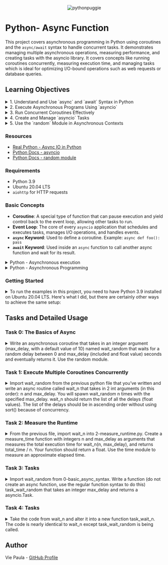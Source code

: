 
<p align="center">
  <img src="https://github.com/user-attachments/assets/c7ab9d75-99f8-4b33-919b-de93cbbd3c44" alt="pythonpuggie">
</p>


# Python- Async Function
This project covers asynchronous programming in Python using coroutines and the `async/await` syntax to handle concurrent tasks. It demonstrates managing multiple asynchronous operations, measuring performance, and creating tasks with the asyncio library.
It covers concepts like running coroutines concurrently, measuring execution time, and managing tasks which is ideal for optimizing I/O-bound operations such as web requests or database queries.

## Learning Objectives
<details>
<summary>1. Understand and Use `async` and `await` Syntax in Python</summary>

   In this project, I learned to use `async` and `await` to define and run asynchronous functions. For example, in **Task 0**, I implemented `wait_random`, an asynchronous coroutine that uses `await asyncio.sleep(delay)` to wait for a random delay:

   ```python
   async def wait_random(max_delay: int = 10) -> float:
       '''
       Asynchronous coroutine that waits for a random delay
       between 0 and max_delay seconds and returns it.
       '''
       delay = random.uniform(0, max_delay)
       await asyncio.sleep(delay)
       return delay
   ```
</details>
  
<details>
<summary>2. Execute Asynchronous Programs Using `asyncio`</summary>

   I executed asynchronous programs using the `asyncio.run()` function. In **Task 1**, I ran the `wait_n` coroutine that executes multiple instances of `wait_random` concurrently:

   ```python
   import asyncio

   async def wait_n(n: int, max_delay: int) -> List[float]:
       '''
       Runs `wait_random` n times with a maximum delay of `max_delay`
       and returns the delays in ascending order.
       '''
       tasks = [wait_random(max_delay) for _ in range(n)]
       delays = [await task for task in asyncio.as_completed(tasks)]
       return delays

   asyncio.run(wait_n(5, 5))
   ```
</details>

<details>
<summary>3. Run Concurrent Coroutines Effectively</summary>

   I learned to run coroutines concurrently using `asyncio.gather` or `asyncio.as_completed`. In **Task 4**, I implemented `task_wait_n`, which runs multiple tasks concurrently using `asyncio.as_completed`:

   ```python
   async def task_wait_n(n: int, max_delay: int) -> List[float]:
       '''
       Runs `task_wait_random` n times with a maximum delay of `max_delay`
       and returns the delays in ascending order.
       '''
       tasks = [task_wait_random(max_delay) for _ in range(n)]
       delays = [await task for task in asyncio.as_completed(tasks)]
       return delays
   ```

   This function gathers results as they complete, allowing efficient concurrency management.
   </details>

<details>
<summary>4. Create and Manage `asyncio` Tasks</summary>

   I created and managed tasks using the `asyncio.create_task()` method. In **Task 3**, I implemented `task_wait_random` that creates and returns an `asyncio.Task`:

   ```python
   def task_wait_random(max_delay: int) -> asyncio.Task:
       '''
       Returns an asyncio.Task that runs the `wait_random` coroutine
       with the given `max_delay`.
       '''
       return asyncio.create_task(wait_random(max_delay))
   ```

   In **Task 4**, I used these tasks to run multiple asynchronous operations concurrently and handled their results effectively.
</details>

<details>
<summary>5. Use the `random` Module in Asynchronous Contexts</summary>

   I used the `random` module to generate random delay values in an asynchronous context. In **Task 0**, the `wait_random` coroutine uses `random.uniform` to create a random float between `0` and `max_delay`:

   ```python
   delay = random.uniform(0, max_delay)
   await asyncio.sleep(delay)
   return delay
   ```

   This random delay is then used to simulate asynchronous operations that complete at unpredictable times.

</details>

### Resources

- [Real Python - Async IO in Python](https://realpython.com/async-io-python/)
- [Python Docs - asyncio](https://docs.python.org/3/library/asyncio.html)
- [Python Docs - random module](https://docs.python.org/3/library/random.html#random.uniform)

### Requirements

- Python 3.9
- Ubuntu 20.04 LTS
- `aiohttp` for HTTP requests

### Basic Concepts

- **Coroutine**: A special type of function that can pause execution and yield control back to the event loop, allowing other tasks to run.
- **Event Loop**: The core of every `asyncio` application that schedules and executes tasks, manages I/O operations, and handles events.
- **`async` Keyword**: Used to define a coroutine. Example: `async def foo(): pass`
- **`await` Keyword**: Used inside an `async` function to call another async function and wait for its result.


<details>
<summary>Python - Asynchronous execution </summary>
Coroutines and the async/await syntax in Python are used to write asynchronous code that can perform tasks concurrently without the need for threads or processes. This is particularly useful for I/O-bound tasks, like web requests or database queries, where you’d otherwise be waiting for a response and wasting CPU cycles and where traditional threading or multiprocessing might be overkill or introduce unnecessary complexity.

Basic Concepts:
Coroutine: A coroutine is a special type of function that can pause its execution and yield control back to the event loop, allowing other tasks to run. It can later resume from where it left off.

Event Loop: The event loop is the core of every asyncio application. It schedules and executes tasks and callbacks, manages I/O operations, and handles events.

async: This keyword is used to define a coroutine. For example, async def foo(): pass defines a coroutine named foo.

await: This keyword is used inside an async function to call another async function and wait for its result. It essentially yields control back to the event loop.

Basic Example:
import asyncio

async def say_hello():
    await asyncio.sleep(1)
    print("Hello")

async def say_world():
    await asyncio.sleep(1)
    print("World")

async def main():
    await say_hello()
    await say_world()

asyncio.run(main())
In this example, the main coroutine calls say_hello and then say_world. Each of these coroutines sleeps for 1 second using asyncio.sleep (an asynchronous sleep) and then prints a message. The program will take 2 seconds to complete because the coroutines are awaited one after the other.

Concurrent Execution:
To run multiple coroutines concurrently, you can use asyncio.gather:

async def main():
    await asyncio.gather(say_hello(), say_world())
Now, “Hello” and “World” will be printed almost simultaneously, and the program will take approximately 1 second to complete.

Real-world Example:
Consider a scenario where you want to fetch multiple web pages concurrently:

import aiohttp
import asyncio

async def fetch_url(url):
    async with aiohttp.ClientSession() as session:
        async with session.get(url) as response:
            return await response.text()

async def main():
    urls = ["https://example.com", "https://example.org", "https://example.net"]
    tasks = [fetch_url(url) for url in urls]
    pages = await asyncio.gather(*tasks)
    for url, page in zip(urls, pages):
        print(f"Content from {url}: {len(page)} bytes")

asyncio.run(main())
In this example, we’re using the aiohttp library to fetch web pages asynchronously. The main coroutine creates a list of tasks to fetch each URL and then gathers the results. This allows fetching all the URLs concurrently, which is much faster than fetching them one by one.

Can coroutines replace multi-threading?
Coroutines and multi-threading are both mechanisms to achieve concurrency, but they serve different purposes and have different strengths and weaknesses. Whether coroutines can replace multi-threading depends on the specific use case.

Coroutines:
Nature: Coroutines are cooperative, meaning that they decide when to give up control. This is done using the await keyword in Python’s asyncio. This allows other coroutines to run.

Use Cases: Coroutines are best suited for I/O-bound tasks, like reading/writing to files, network operations, or any task where the program spends a lot of time waiting.

Advantages:

Lightweight: You can have thousands or even millions of coroutines without the overhead of threads.
Deterministic: Since there’s no preemption by an external scheduler, the points where context switches happen are explicit and predictable.
Avoids many concurrency problems: Since only one coroutine runs at a time in a single-threaded event loop, you don’t have to worry about race conditions in the same way as with threads.
Limitations:

CPU-bound tasks: Coroutines run in a single thread. If you have a CPU-bound task, it can block the event loop, making all other tasks wait.
Need for async/await: Existing synchronous code and libraries need to be adapted to be used in an asynchronous context.
Multi-threading:
Nature: Threads are preemptive, meaning the OS decides when to switch between threads, which can happen at any point.

Use Cases: Threads can be used for both I/O-bound and CPU-bound tasks. They allow multiple operations to run in parallel on multi-core processors.

Advantages:

True parallelism: On multi-core systems, multiple threads can run in parallel, making full use of the CPU.
Easier integration: Many existing libraries are thread-safe or can be used in a multi-threaded context without modification.
Limitations:

Overhead: Threads have a significant memory and context-switching overhead.
Concurrency issues: Race conditions, deadlocks, and other concurrency-related problems can be challenging to debug and solve.
Global Interpreter Lock (GIL) in CPython: In the standard Python interpreter (CPython), the GIL prevents multiple native threads from executing Python bytecodes at once. This means that multi-threading is not always effective for CPU-bound tasks in Python.
Coroutines can’t universally replace multi-threading, but they offer a more efficient and often simpler way to handle concurrency for I/O-bound tasks. For CPU-bound tasks, especially in languages or environments without a GIL-like mechanism, multi-threading or multiprocessing might be more appropriate.

In many modern applications, a combination of both coroutines and threads (or processes) is used to achieve the desired performance and responsiveness. For example, you might use an asynchronous framework for handling I/O and background threads for CPU-intensive computations.
</details>

<details>
<summary>Python - Asynchronous Programming </summary>
What is Asynchronous Programming?
In traditional synchronous programming, each operation is executed one after the other. If one operation takes time (like fetching data from the internet), the entire program waits and nothing else progresses.

Asynchronous programming allows certain operations to be executed in the “background”, freeing up the main program to continue running. This is especially useful for I/O-bound operations like network requests, file operations, etc.

The Event Loop
The heart of asynchronous programming in Python is the “event loop”. Think of it as a constantly running loop that checks if there are any tasks to run. If there are tasks, it runs them; if not, it keeps looping.

Tasks can be scheduled to run on the event loop, and the loop will execute them when it can. The event loop can handle many tasks by quickly switching between them, giving the illusion that they’re running at the same time.

Async/Await
async and await are keywords introduced in Python to make asynchronous programming more readable and straightforward.

async defines an asynchronous function. This function doesn’t run immediately; instead, it returns a coroutine object.
await is used to call an asynchronous function and wait for it to complete.
Simple Example:
Let’s say we want to simulate a function that waits for a while:

import asyncio

async def say_after(delay, msg):
    await asyncio.sleep(delay)
    print(msg)

# Running the asynchronous function
async def main():
    print("Started")
    await say_after(1, "Hello")
    await say_after(2, "World")
    print("Finished")

# Python 3.7+
asyncio.run(main())

In this example:

say_after is an asynchronous function because of the async keyword.
Inside say_after, we use await to pause the function for a specified delay. During this pause, the event loop can do other things.
In the main function, we call say_after twice. The second call won’t start until the first one is finished because of the await keyword.
asyncio.run(main()) is used to run the main coroutine and start the event loop.
How does this differ from synchronous code?
If this were synchronous code, the entire program would stop during the sleep calls. But with async/await, other tasks could run during those pauses.

More Complex Example: Running Tasks Concurrently
What if we want both messages to print after waiting for 3 seconds, without waiting for the first task to complete?

async def main():
    task1 = asyncio.create_task(say_after(1, "Hello"))
    task2 = asyncio.create_task(say_after(2, "World"))

    print("Started")

    # Wait until both tasks are completed
    await task1
    await task2

    print("Finished")

asyncio.run(main())

Here, asyncio.create_task() schedules the coroutines to run on the event loop, but doesn’t wait for them to complete. Both say_after calls run “concurrently”, making the program faster.

In Summary:
Asynchronous programming allows multiple tasks to run seemingly in parallel, making efficient use of resources.
The event loop is the core of this mechanism, constantly checking and running tasks as they’re scheduled.
async/await provides a readable way to write asynchronous code in Python.
Remember, async/await is best suited for I/O-bound and high-level structured network code, not for CPU-bound tasks. For CPU-bound tasks, you might want to look into multi-threading or multi-processing in Python.
</details>

### Getting Started
<details>
<summary>
To run the examples in this project, you need to have Python 3.9 installed on Ubuntu 20.04 LTS. Here's what I did, but there are certainly other ways to achieve the same setup:</summary>

1. **Add the Deadsnakes PPA and Install Python 3.9**:

    I first updated the package list and added the Deadsnakes PPA to install Python 3.9:

    ```bash
    sudo apt update
    sudo add-apt-repository ppa:deadsnakes/ppa
    sudo apt update
    sudo apt install python3.9 python3.9-venv
    ```

2. **Create and Activate a Virtual Environment**:

    After installing Python 3.9, I created and activated a virtual environment:

    ```bash
    python3.9 -m venv venv
    source venv/bin/activate
    ```

3. **Install Necessary Packages**:

    I installed the necessary packages for the project. This project uses **aiohttp** for asynchronous HTTP requests:

    ```bash
    pip install aiohttp
    ```

These steps worked for me, but there are other methods to set up Python and the required environment depending on your system preferences and configurations.

</details>

## Tasks and Detailed Usage

### Task 0: The Basics of Async
<details>
<summary>
Write an asynchronous coroutine that takes in an integer argument (max_delay, with a default value of 10) named wait_random that waits for a random delay between 0 and max_delay (included and float value) seconds and eventually returns it.
Use the random module.</summary>

**Code:**

**File:** `0-basic_async_syntax.py`

```python
#!/usr/bin/env python3
'''
This module contains an asynchronous coroutine that waits for a random
delay between 0 and max_delay seconds and returns the delay.
'''

import asyncio
import random

async def wait_random(max_delay: int = 10) -> float:
    '''
    Asynchronous coroutine that waits for a random delay
    between 0 and max_delay seconds and returns it.
    '''
    delay = random.uniform(0, max_delay)
    await asyncio.sleep(delay)
    return delay
```

**Explanation:**

- The function `wait_random` is defined with a parameter `max_delay` annotated as an integer, with a default value of 10.
- It generates a random float value between 0 and `max_delay` using `random.uniform(0, max_delay)`.
- The function uses `await asyncio.sleep(delay)` to asynchronously wait for the generated delay.
- The function returns the delay as a float.

**Usage:**

To test the coroutine, use the provided main script (`0-main.py`):

**File:** `0-main.py`

```python
#!/usr/bin/env python3
import asyncio
wait_random = __import__('0-basic_async_syntax').wait_random

print(asyncio.run(wait_random()))
print(asyncio.run(wait_random(5)))
print(asyncio.run(wait_random(15)))
```

**Run the main script:**

```bash
chmod +x 0-main.py
./0-main.py
```

**Expected Output:**

The output will be a series of random float numbers representing the delay time, for example:

```
9.034261504534394
1.6216525464615306
10.634589756751769
```

This output confirms that the coroutine correctly waits for a random delay between 0 and `max_delay` seconds and returns the delay time as expected.

</details>


### Task 1: Execute Multiple Coroutines Concurrently
<details>
<summary>Import wait_random from the previous python file that you’ve written and write an async routine called wait_n that takes in 2 int arguments (in this order): n and max_delay. You will spawn wait_random n times with the specified max_delay.
wait_n should return the list of all the delays (float values). The list of the delays should be in ascending order without using sort() because of concurrency.</summary>


**Code:**

**File:** `1-concurrent_coroutines.py`

```python
#!/usr/bin/env python3
'''
This module has a coroutine `wait_n` that runs `wait_random` multiple times
and returns a sorted list of delays.
'''

import asyncio
from typing import List
wait_random = __import__('0-basic_async_syntax').wait_random


async def wait_n(n: int, max_delay: int) -> List[float]:
    '''
    Runs `wait_random` n times with a maximum delay of `max_delay`
    and returns the delays in ascending order.
    '''
    # list of tasks to run concurrently
    tasks = [wait_random(max_delay) for _ in range(n)]
    
    # gather results as they complete
    delays = [await task for task in asyncio.as_completed(tasks)]
    
    return delays
```

**Explanation:**

- The function `wait_n` runs the `wait_random` coroutine `n` times concurrently with a maximum delay of `max_delay`.
- Uses `asyncio.as_completed` to gather the results as they complete, ensuring the delays are in ascending order.

**Usage:**

To test the function, use the provided main script (`1-main.py`):

**File:** `1-main.py`

```python
#!/usr/bin/env python3
'''
Test file for printing the correct output of the wait_n coroutine
'''
import asyncio

wait_n = __import__('1-concurrent_coroutines').wait_n

print(asyncio.run(wait_n(5, 5)))
print(asyncio.run(wait_n(10, 7)))
print(asyncio.run(wait_n(10, 0)))
```

**Run the main script:**

```bash
chmod +x 1-main.py
./1-main.py
```

**Expected Output:**

The output will be a list of random float numbers representing the delay times, sorted in ascending order, for example:

```
[0.9693881173832269, 1.0264573845731002, 1.7992690129519855, 3.641373003434587, 4.500011569340617]
[0.07256214141415429, 1.518551245602588, 3.355762808432721, 3.7032593997182923, 3.7796178143655546, 4.744537840582318, 5.50781365463315, 5.758942587637626, 6.109707751654879, 6.831351588271327]
[0.0, 0.0, 0.0, 0.0, 0.0, 0.0, 0.0, 0.0, 0.0, 0.0]
```
</details>


### Task 2: Measure the Runtime

<details>
<summary>From the previous file, import wait_n into 2-measure_runtime.py.
Create a measure_time function with integers n and max_delay as arguments that measures the total execution time for wait_n(n, max_delay), and returns total_time / n. Your function should return a float.
Use the time module to measure an approximate elapsed time.</summary>


**Code:**

**File:** `2-measure_runtime.py`

```python
#!/usr/bin/env python3
'''
This module contains a function `measure_time` that measures the average
runtime of the `wait_n` coroutine.
'''

import asyncio
import time
from typing import List
wait_n = __import__('1-concurrent_coroutines').wait_n


def measure_time(n: int, max_delay: int) -> float:
    '''
    Measures the total execution time for `wait_n(n, max_delay)` and
    returns the average time per call.
    '''
    start_time = time.time()
    asyncio.run(wait_n(n, max_delay))
    total_time = time.time() - start_time

    return total_time / n
```

**Explanation:**

- The `measure_time` function:
  - Records the start time before running the `wait_n` coroutine.
  - Runs `wait_n` using `asyncio.run()` to execute it asynchronously.
  - Calculates the total elapsed time by subtracting the start time from the time after execution.
  - Returns the average runtime per call (`total_time / n`).

**Usage:**

To test the function, use the provided main script (`2-main.py`):

**File:** `2-main.py`

```python
#!/usr/bin/env python3

measure_time = __import__('2-measure_runtime').measure_time

n = 5
max_delay = 9

print(measure_time(n, max_delay))
```

**Run the Main Script:**

```bash
chmod +x 2-main.py
./2-main.py
```

**Expected Output:**

The output will display the average time taken per call, for example:

```
1.759705400466919
```
</details>

### Task 3: Tasks
<details>
<summary>Import wait_random from 0-basic_async_syntax.
Write a function (do not create an async function, use the regular function syntax to do this) task_wait_random that takes an integer max_delay and returns a asyncio.Task.</summary>


**Code:**

**File:** `3-tasks.py`

```python
#!/usr/bin/env python3
'''
This module contains a function `task_wait_random` that returns an asyncio.Task.
'''

import asyncio
from typing import Any
wait_random = __import__('0-basic_async_syntax').wait_random


def task_wait_random(max_delay: int) -> asyncio.Task:
    '''
    Returns an asyncio.Task that runs the `wait_random` coroutine
    with the given `max_delay`.
    '''
    return asyncio.create_task(wait_random(max_delay))
```

**Explanation:**

- The `task_wait_random` function:
  - Takes an integer `max_delay` as an argument.
  - Uses `asyncio.create_task()` to create and return a task that runs `wait_random` with the specified `max_delay`.

**Usage:**

To test the function, use the provided main script (`3-main.py`):

**File:** `3-main.py`

```python
#!/usr/bin/env python3

import asyncio
task_wait_random = __import__('3-tasks').task_wait_random


async def test(max_delay: int) -> float:
    task = task_wait_random(max_delay)
    await task
    print(task.__class__)

asyncio.run(test(5))
```

**Run the Main Script:**

Make the script executable and run it:

```bash
chmod +x 3-main.py
./3-main.py
```

**Expected Output:**

The output should confirm that the returned object is an `asyncio.Task`:

```
<class '_asyncio.Task'>
```

This confirms that the function correctly creates an asyncio task to run the `wait_random` coroutine.
</details>

### Task 4: Tasks
<details>
<summary>Take the code from wait_n and alter it into a new function task_wait_n. The code is nearly identical to wait_n except task_wait_random is being called.</summary>

**Code:**

**File:** `4-tasks.py`

```python
#!/usr/bin/env python3
'''
This module contains a function `task_wait_n` that runs multiple
tasks using `task_wait_random` and returns a sorted list of delays.
'''

import asyncio
from typing import List
task_wait_random = __import__('3-tasks').task_wait_random


async def task_wait_n(n: int, max_delay: int) -> List[float]:
    '''
    Runs `task_wait_random` n times with a maximum delay of `max_delay`
    and returns the delays in ascending order.
    '''
    # Create a list of tasks
    tasks = [task_wait_random(max_delay) for _ in range(n)]
    
    # Gather results as they complete
    delays = [await task for task in asyncio.as_completed(tasks)]
    
    return delays
```

**Explanation:**

- The `task_wait_n` function:
  - Uses `task_wait_random` from Task 3 to create a list of tasks.
  - Runs these tasks concurrently and collects their results as they complete, ensuring the delays are in ascending order.

**Usage:**

To test the function, use the provided main script (`4-main.py`):

**File:** `4-main.py`

```python
#!/usr/bin/env python3

import asyncio
task_wait_n = __import__('4-tasks').task_wait_n

n = 5
max_delay = 6
print(asyncio.run(task_wait_n(n, max_delay)))
```

**Run the Main Script:**

Make the script executable and run it:

```bash
chmod +x 4-main.py
./4-main.py
```

**Expected Output:**

The output will display a list of delays in ascending order, for example:

```
[0.2261658205652346, 1.1942770588220557, 1.8410422186086628, 2.1457353803430523, 4.002505454641153]
```

This confirms that the function correctly creates multiple tasks and returns their results in ascending order.
</details>

## Author

Vie Paula - [GitHub Profile](https://github.com/ThatsVie)
